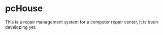 # pcHouse
This is a repair management system for a computer repair center, 
It is been developing yet.
